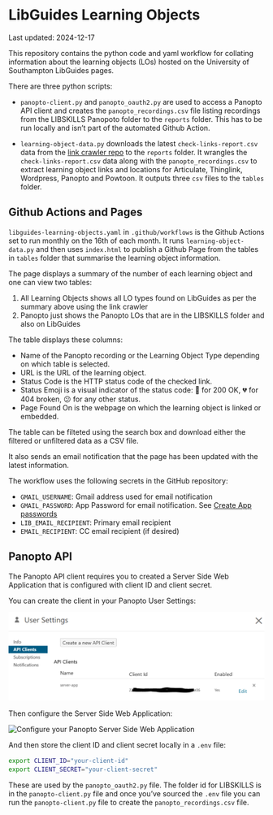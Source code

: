 # LibGuides Learning Objects

Last updated: 2024-12-17

This repository contains the python code and yaml workflow for collating
information about the learning objects (LOs) hosted on the University of
Southampton LibGuides pages.

There are three python scripts:

- `panopto-client.py` and `panopto_oauth2.py` are used to access a
  Panopto API client and creates the `panopto_recordings.csv` file
  listing recordings from the LIBSKILLS Panopoto folder to the `reports`
  folder. This has to be run locally and isn’t part of the automated
  Github Action.

- `learning-object-data.py` downloads the latest
  `check-links-report.csv` data from the [link crawler
  repo](https://github.com/UniSotonLibrary/link-crawler) to the
  `reports` folder. It wrangles the `check-links-report.csv` data along
  with the `panopto_recordings.csv` to extract learning object links and
  locations for Articulate, Thinglink, Wordpress, Panopto and Powtoon.
  It outputs three `csv` files to the `tables` folder.

## Github Actions and Pages

`libguides-learning-objects.yaml` in `.github/workflows` is the Github
Actions set to run monthly on the 16th of each month. It runs
`learning-object-data.py` and then uses `index.html` to publish a Github
Page from the tables in `tables` folder that summarise the learning
object information.

The page displays a summary of the number of each learning object and
one can view two tables:

1.  All Learning Objects shows all LO types found on LibGuides as per
    the summary above using the link crawler
2.  Panopto just shows the Panopto LOs that are in the LIBSKILLS folder
    and also on LibGuides

The table displays these columns:

- Name of the Panopto recording or the Learning Object Type depending on
  which table is selected.
- URL is the URL of the learning object.
- Status Code is the HTTP status code of the checked link.
- Status Emoji is a visual indicator of the status code: 💙 for 200 OK,
  💔 for 404 broken, 😕 for any other status.
- Page Found On is the webpage on which the learning object is linked or
  embedded.

The table can be filteted using the search box and download either the
filtered or unfiltered data as a CSV file.

It also sends an email notification that the page has been updated with
the latest information.

The workflow uses the following secrets in the GitHub repository:

- `GMAIL_USERNAME`: Gmail address used for email notification
- `GMAIL_PASSWORD`: App Password for email notification. See [Create App
  passwords](https://knowledge.workspace.google.com/kb/how-to-create-app-passwords-000009237)
- `LIB_EMAIL_RECIPIENT`: Primary email recipient
- `EMAIL_RECIPIENT`: CC email recipient (if desired)

## Panopto API

The Panopto API client requires you to created a Server Side Web
Application that is configured with client ID and client secret.

You can create the client in your Panopto User Settings:

![Create a new Panopto API client](./panopto-api-01.PNG)

Then configure the Server Side Web Application:

![Configure your Panopto Server Side Web
Application](./panopto-api-02.PNG)

And then store the client ID and client secret locally in a `.env` file:

``` bash
export CLIENT_ID="your-client-id"
export CLIENT_SECRET="your-client-secret"
```

These are used by the `panopto_oauth2.py` file. The folder id for
LIBSKILLS is in the `panopto-client.py` file and once you’ve sourced the
`.env` file you can run the `panopto-client.py` file to create the
`panopto_recordings.csv` file.
